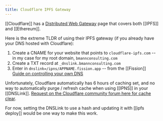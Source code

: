 ```yaml
---
title: Cloudflare IPFS Gateway
---
```


[[Cloudflare]] has a [Distributed Web Gateway](https://www.cloudflare.com/distributed-web-gateway/) page that covers both [[IPFS]] and [[Ethereum]].

Here is the extreme TLDR of using their IPFS gateway (if you already have your DNS hosted with Cloudflare):

1. Create a CNAME for your website that points to `cloudflare-ipfs.com` -- in my case for my root domain, `bmannconsulting.com`
2. Create a TXT record at `_dnslink.bmannconsulting.com`
3. Enter in `dnslink=/ipns/APPNAME.fission.app` -- from the [[Fission]] [Guide on controlling your own DNS](https://guide.fission.codes/hosting/custom-domains/control-own-dns)

Unfortunately, Cloudflare automatically has 6 hours of caching set, and no way to automatically purge / refresh cache when using [[IPNS]] in your [[DNSLink]]. [Request on the Cloudflare community forum here for cache clear](https://community.cloudflare.com/t/cloudflare-ipfs-gateway-cache-clear/35488).

For now, setting the DNSLink to use a hash and updating it with [[ipfs deploy]] would be one way to make this work.